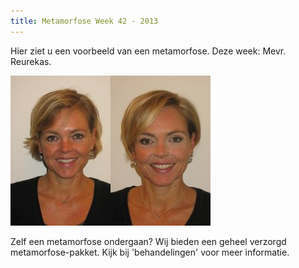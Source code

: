 ```yaml
---
title: Metamorfose Week 42 - 2013
---
```


Hier ziet u een voorbeeld van een metamorfose. Deze week: Mevr. Reurekas.

![](/uploads1/versions/metamor-reurekas-kapper-v---x----160-240x---.jpg)![](/uploads1/versions/metamor-reurekas-kapper-n---x----160-240x---.jpg)

Zelf een metamorfose ondergaan? Wij bieden een geheel verzorgd metamorfose-pakket. Kijk bij 'behandelingen' voor meer informatie.